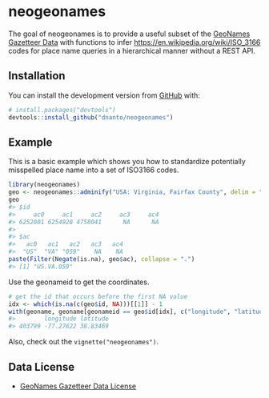 
<!-- README.md is generated from README.Rmd. Please edit that file -->

# neogeonames

<!-- badges: start -->

<!-- badges: end -->

The goal of neogeonames is to provide a useful subset of the [GeoNames
Gazetteer Data](http://download.geonames.org/export/dump/) with
functions to infer <https://en.wikipedia.org/wiki/ISO_3166> codes for
place name queries in a hierarchical manner without a REST API.

## Installation

You can install the development version from
[GitHub](https://github.com/) with:

``` r
# install.packages("devtools")
devtools::install_github("dnanto/neogeonames")
```

## Example

This is a basic example which shows you how to standardize potentially
misspelled place name into a set of ISO3166 codes.

``` r
library(neogeonames)
geo <- neogeonames::adminify("USA: Virginia, Fairfax County", delim = "[:,]")
geo
#> $id
#>     ac0     ac1     ac2     ac3     ac4 
#> 6252001 6254928 4758041      NA      NA 
#> 
#> $ac
#>   ac0   ac1   ac2   ac3   ac4 
#>  "US"  "VA" "059"    NA    NA
paste(Filter(Negate(is.na), geo$ac), collapse = ".")
#> [1] "US.VA.059"
```

Use the geonameid to get the coordinates.

``` r
# get the id that occurs before the first NA value
idx <- which(is.na(c(geo$id, NA)))[[1]] - 1
with(geoname, geoname[geonameid == geo$id[idx], c("longitude", "latitude")])
#>        longitude latitude
#> 403799 -77.27622 38.83469
```

Also, check out the `vignette("neogeonames")`.

## Data License

  - [GeoNames Gazetteer Data
    License](https://creativecommons.org/licenses/by/4.0/)
